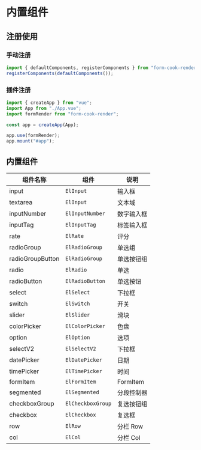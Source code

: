 # 内置组件

## 注册使用

### 手动注册

```ts
import { defaultComponents, registerComponents } from "form-cook-render";
registerComponents(defaultComponents());
```

### 插件注册

```ts
import { createApp } from "vue";
import App from "./App.vue";
import formRender from "form-cook-render";

const app = createApp(App);

app.use(formRender);
app.mount("#app");
```

## 内置组件

| 组件名称         | 组件              | 说明       |
| ---------------- | ----------------- | ---------- |
| input            | `ElInput`         | 输入框     |
| textarea         | `ElInput`         | 文本域     |
| inputNumber      | `ElInputNumber`   | 数字输入框 |
| inputTag         | `ElInputTag`      | 标签输入框 |
| rate             | `ElRate`          | 评分       |
| radioGroup       | `ElRadioGroup`    | 单选组     |
| radioGroupButton | `ElRadioGroup`    | 单选按钮组 |
| radio            | `ElRadio`         | 单选       |
| radioButton      | `ElRadioButton`   | 单选按钮   |
| select           | `ElSelect`        | 下拉框     |
| switch           | `ElSwitch`        | 开关       |
| slider           | `ElSlider`        | 滑块       |
| colorPicker      | `ElColorPicker`   | 色盘       |
| option           | `ElOption`        | 选项       |
| selectV2         | `ElSelectV2`      | 下拉框     |
| datePicker       | `ElDatePicker`    | 日期       |
| timePicker       | `ElTimePicker`    | 时间       |
| formItem         | `ElFormItem`      | FormItem   |
| segmented        | `ElSegmented`     | 分段控制器 |
| checkboxGroup    | `ElCheckboxGroup` | 复选按钮组 |
| checkbox         | `ElCheckbox`      | 复选框     |
| row              | `ElRow`           | 分栏 Row   |
| col              | `ElCol`           | 分栏 Col   |
